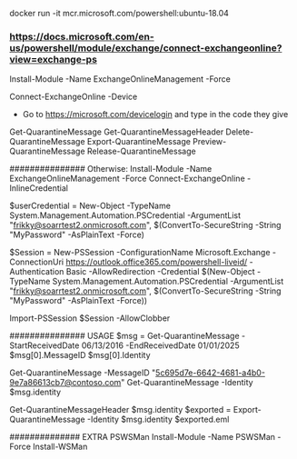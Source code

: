 docker run -it mcr.microsoft.com/powershell:ubuntu-18.04


### https://docs.microsoft.com/en-us/powershell/module/exchange/connect-exchangeonline?view=exchange-ps
Install-Module -Name ExchangeOnlineManagement -Force

Connect-ExchangeOnline -Device    

* Go to https://microsoft.com/devicelogin and type in the code they give

Get-QuarantineMessage
Get-QuarantineMessageHeader
Delete-QuarantineMessage
Export-QuarantineMessage
Preview-QuarantineMessage
Release-QuarantineMessage

############### Otherwise:
Install-Module -Name ExchangeOnlineManagement -Force
Connect-ExchangeOnline -InlineCredential

$userCredential = New-Object -TypeName System.Management.Automation.PSCredential -ArgumentList "frikky@soarrtest2.onmicrosoft.com", $(ConvertTo-SecureString -String "MyPassword" -AsPlainText -Force)

$Session = New-PSSession -ConfigurationName Microsoft.Exchange -ConnectionUri https://outlook.office365.com/powershell-liveid/ -Authentication Basic -AllowRedirection -Credential $(New-Object -TypeName System.Management.Automation.PSCredential -ArgumentList "frikky@soarrtest2.onmicrosoft.com", $(ConvertTo-SecureString -String "MyPassword" -AsPlainText -Force))

Import-PSSession $Session -AllowClobber


############### USAGE
$msg = Get-QuarantineMessage -StartReceivedDate 06/13/2016 -EndReceivedDate 01/01/2025
$msg[0].MessageID
$msg[0].Identity

Get-QuarantineMessage -MessageID "<5c695d7e-6642-4681-a4b0-9e7a86613cb7@contoso.com>"
Get-QuarantineMessage -Identity $msg.identity

Get-QuarantineMessageHeader $msg.identity
$exported = Export-QuarantineMessage -Identity $msg.identity
$exported.eml



############## EXTRA PSWSMan
Install-Module -Name PSWSMan -Force
Install-WSMan
